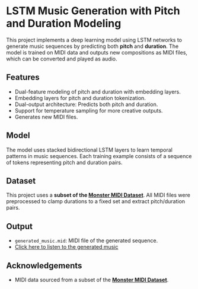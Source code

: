 # LSTM Music Generation with Pitch and Duration Modeling

This project implements a deep learning model using LSTM networks to generate music sequences by predicting both **pitch** and **duration**. The model is trained on MIDI data and outputs new compositions as MIDI files, which can be converted and played as audio.

## Features

- Dual-feature modeling of pitch and duration with embedding layers.
- Embedding layers for pitch and duration tokenization.
- Dual-output architecture: Predicts both pitch and duration.
- Support for temperature sampling for more creative outputs.
- Generates new MIDI files.

## Model

The model uses stacked bidirectional LSTM layers to learn temporal patterns in music sequences. Each training example consists of a sequence of tokens representing pitch and duration pairs.

## Dataset

This project uses a **subset of the [Monster MIDI Dataset](https://huggingface.co/datasets/projectlosangeles/Monster-MIDI-Dataset)**. All MIDI files were preprocessed to clamp durations to a fixed set and extract pitch/duration pairs.

## Output

- `generated_music.mid`: MIDI file of the generated sequence.
- [Click here to listen to the generated music](./sample/sample_1.mp3)

## Acknowledgements

- MIDI data sourced from a subset of the **[Monster MIDI Dataset](https://huggingface.co/datasets/projectlosangeles/Monster-MIDI-Dataset)**.
